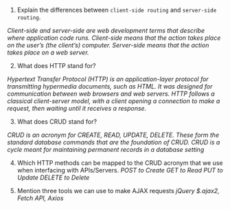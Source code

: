 1.  Explain the differences between `client-side routing` and `server-side routing`.

_Client-side and server-side are web development terms that describe where application code runs. Client-side means that the action takes place on the user’s (the client’s) computer. Server-side means that the action takes place on a web server._

2.  What does HTTP stand for?

_Hypertext Transfer Protocol (HTTP) is an application-layer protocol for transmitting hypermedia documents, such as HTML. It was designed for communication between web browsers and web servers. HTTP follows a classical client-server model, with a client opening a connection to make a request, then waiting until it receives a response._

3.  What does CRUD stand for?

_CRUD is an acronym for CREATE, READ, UPDATE, DELETE. These form the standard database commands that are the foundation of CRUD. CRUD is a cycle meant for maintaining permanent records in a database setting_

4.  Which HTTP methods can be mapped to the CRUD acronym that we use when interfacing with APIs/Servers.
    _POST to Create_
    _GET to Read_
    _PUT to Update_
    _DELETE to Delete_

5.  Mention three tools we can use to make AJAX requests
    _jQuery \$.ajax2, Fetch API, Axios_

